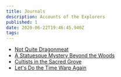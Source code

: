 ```yaml
---
title: Journals
description: Accounts of the Explorers
published: 1
date: 2020-06-22T19:46:45.940Z
tags: 
---
```


* [Not Quite Dragonmeat](/journals/2020-05-18)
* [A Statuesque Mystery Beyond the Woods](/journals/2020-05-15)
* [Cultists in the Sacred Grove](/journals/2020-05-11)
* [Let's Do the Time Warp Again](/journals/2020-06-01)